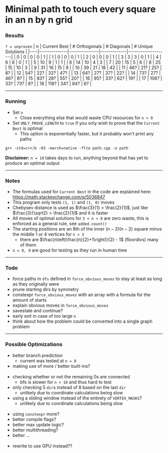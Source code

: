 # Minimal path to touch every square in an n by n grid

### Results
`? = unproven`
| n  | Current Best | # Orthogonals | # Diagonals | # Unique Solutions |
|----|--------------|---------------|-------------|--------------------|
| 0  | 0            | 0             | 0           | 1                  |
| 1  | 0            | 0             | 0           | 1                  |
| 2  | 0            | 0             | 0           | 1                  |
| 3  | 3            | 3             | 0           | 1                  |
| 4  | 6            | 6             | 0           | 1                  |
| 5  | 10           | 9             | 1           | 1                  |
| 6  | 14           | 10            | 4           | 3                  |
| 7  | 20           | 15            | 5           | 6                  |
| 8  | 25           | 15            | 10          | 3                  |
| 9  | 31           | 16            | 15          | 9                  |
| 10 | 39           | 21            | 18          | 42                 |
| 11 | 46?          | 21?           | 25?         | 8?                 |
| 12 | 54?          | 22?           | 32?         | 47?                |
| 13 | 64?          | 27?           | 37?         | 22?                |
| 14 | 73?          | 27?           | 46?         | 8?                 |
| 15 | 83?          | 28?           | 55?         | 20?                |
| 16 | 95?          | 33?           | 62?         | 19?                |
| 17 | 106?         | 33?           | 73?         | 8?                 |
| 18 | 118?         | 34?           | 84?         | 6?                 |

---

### Running
- Set `n`
  - Close everything else that would waste CPU resources for `n > 9`
- Set `ONLY_PROVE_LENGTH` to `true` if you only wish to prove that the `Current Best` is optimal
  - This option is exponentially faster, but it probably won't print any paths
```ps
g++ -std=c++2b -O3 -march=native -flto path.cpp -o path
```
**Disclaimer:** `n = 10` takes days to run, anything beyond that has yet to produce an optimal output

---

### Notes
- The formulas used for `Current Best` in the code are explained here: https://math.stackexchange.com/q/5036847
- This program only tests `(1, 1)` and `(1, 0)` moves
- Chebysev distance is used as $\frac{3}{1} > \frac{2}{1}$, just like $\frac{3}{\sqrt2} > \frac{2}{1}$ and it is faster
- All moves of optimal solutions for `3 < n < 8` are zero waste, this is enforced as a general rule, see `added.count()`
- The starting positions are an 8th of the inner $(n - 2)(n - 2)$ square minus the middle 1 or 4 vertices for `n > 3`
  - there are $\frac{n\left(\frac{n}{2}+1\right)}{2} - 1$ (floordivs) many of them
- `n = 8, 9` are good for testing as they run in human time

---

### Todo
- force paths in `dfs` defined in `force_obvious_moves` to stay at least as long as they originally were
- prune starting dirs by symmetry
- constexpr `force_obvious_moves` with an array with a formula for the amount of starts
- explain obvious moves in `force_obvious_moves`
- savestate and continue?
- early exit in case of too large `n`
- think about how the problem could be converted into a single graph problem

---

### Possible Optimizations
- better branch prediction
  - current was tested at `n = 8`
- making use of more / better built-ins?
  <br><br>
- checking whether or not the remaining 0s are connected
  - bfs is slower for `n < 10` and thus hard to test
- only checking 5 `dir`s instead of 8 based on the last `dir`
  - unlikely due to coordinate calculations being slow
- using a sliding window instead of the entirety of `VERTEX_MASKS`?
  - unlikely due to coordinate calculations being slow
  <br><br>
- using `constexpr` more?
- better compile flags?
- better max update logic?
- better multithreading?
- better ...
  <br><br>
- rewrite to use GPU instead??
